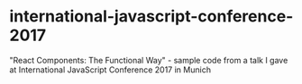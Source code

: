 # international-javascript-conference-2017
"React Components: The Functional Way" - sample code from a talk I gave at International JavaScript Conference 2017 in Munich
